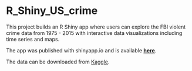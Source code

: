 # R_Shiny_US_crime
This project builds an R Shiny app where users can explore the FBI violent crime data from 1975 - 2015 with interactive data visualizations including time series and maps.  
  
The app was published with shinyapp.io and is available **[here](https://grainneroneill.shinyapps.io/US_crime/)**.  
  
The data can be downloaded from [Kaggle](https://www.kaggle.com/datasets/marshallproject/crime-rates?resource=download).
